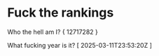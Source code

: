 # Fuck the rankings

Who the hell am I?
{ 12717282 }

What fucking year is it?
[ 2025-03-11T23:53:20Z ]
